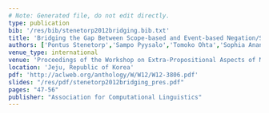 ```yaml
---
# Note: Generated file, do not edit directly.
type: publication
bib: '/res/bib/stenetorp2012bridging.bib.txt'
title: 'Bridging the Gap Between Scope-based and Event-based Negation/Speculation Annotations: A Bridge Not Too Far'
authors: ['Pontus Stenetorp','Sampo Pyysalo','Tomoko Ohta','Sophia Ananiadou',"Jun'ichi Tsujii"]
venue_type: international
venue: 'Proceedings of the Workshop on Extra-Propositional Aspects of Meaning in Computational Linguistics'
location: 'Jeju, Republic of Korea'
pdf: 'http://aclweb.org/anthology/W/W12/W12-3806.pdf'
slides: "/res/pdf/stenetorp2012bridging_pres.pdf"
pages: "47-56"
publisher: "Association for Computational Linguistics"
---
```

